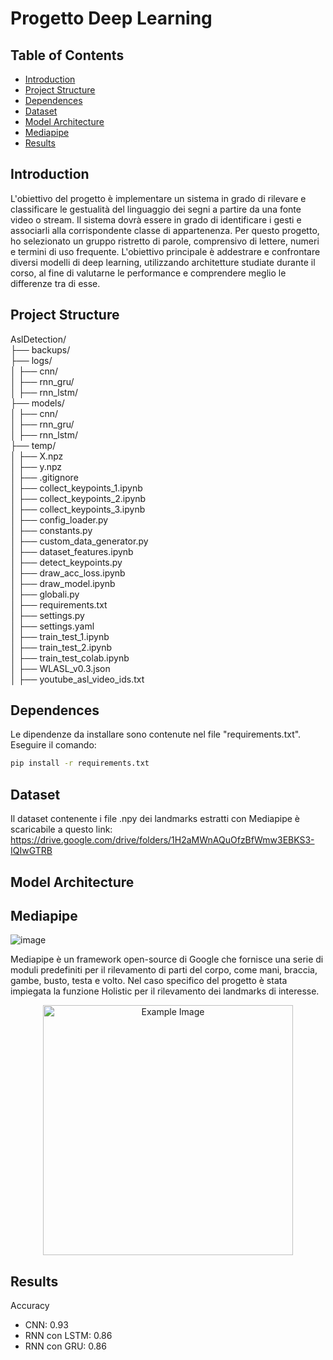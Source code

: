 # Progetto Deep Learning

## Table of Contents

- [Introduction](#introduction)
- [Project Structure](#project-structure)
- [Dependences](#dependences)
- [Dataset](#dataset)
- [Model Architecture](#model-architecture)
- [Mediapipe](#mediapipe)
- [Results](#results)

## Introduction

L'obiettivo del progetto è implementare un sistema in grado di rilevare e classificare le gestualità del linguaggio dei segni a partire da una fonte video o stream. Il sistema dovrà essere in grado di identificare i gesti e associarli alla corrispondente classe di appartenenza. Per questo progetto, ho selezionato un gruppo ristretto di parole, comprensivo di lettere, numeri e termini di uso frequente. L'obiettivo principale è addestrare e confrontare diversi modelli di deep learning, utilizzando architetture studiate durante il corso, al fine di valutarne le performance e comprendere meglio le differenze tra di esse.

## Project Structure

AslDetection/<br>
├── backups/<br>
├── logs/<br>
│   ├── cnn/<br>
│   ├── rnn_gru/<br>
│   ├── rnn_lstm/<br>
├── models/<br>
│   ├── cnn/<br>
│   ├── rnn_gru/<br>
│   ├── rnn_lstm/<br>
├── temp/<br>
│   ├── X.npz<br>
│   ├── y.npz<br>
│   ├── .gitignore<br>
│   ├── collect_keypoints_1.ipynb<br>
│   ├── collect_keypoints_2.ipynb<br>
│   ├── collect_keypoints_3.ipynb<br>
│   ├── config_loader.py<br>
│   ├── constants.py<br>
│   ├── custom_data_generator.py<br>
│   ├── dataset_features.ipynb<br>
│   ├── detect_keypoints.py<br>
│   ├── draw_acc_loss.ipynb<br>
│   ├── draw_model.ipynb<br>
│   ├── globali.py<br>
│   ├── requirements.txt<br>
│   ├── settings.py<br>
│   ├── settings.yaml<br>
│   ├── train_test_1.ipynb<br>
│   ├── train_test_2.ipynb<br>
│   ├── train_test_colab.ipynb<br>
│   ├── WLASL_v0.3.json<br>
│   ├── youtube_asl_video_ids.txt<br>


## Dependences

Le dipendenze da installare sono contenute nel file "requirements.txt". Eseguire il comando:

```bash
pip install -r requirements.txt
```


## Dataset

Il dataset contenente i file .npy dei landmarks estratti con Mediapipe è scaricabile a questo link: https://drive.google.com/drive/folders/1H2aMWnAQuOfzBfWmw3EBKS3-IQIwGTRB


## Model Architecture



## Mediapipe

![image](https://github.com/user-attachments/assets/9162f3b1-d30b-4bd9-ad84-ea45c11dfea2)

Mediapipe è un framework open-source di Google che fornisce una serie di moduli predefiniti per il rilevamento di parti del corpo, come mani, braccia,  gambe, busto, testa e volto. Nel caso specifico del progetto è stata impiegata la funzione Holistic per il rilevamento dei landmarks di interesse.


<div style="text-align: center;">
  <img src="https://github.com/user-attachments/assets/31e57f69-0ab4-4341-bced-7ddd9b3392cf" alt="Example Image" width="400"/>
</div>


## Results

Accuracy
  - CNN: 0.93
  - RNN con LSTM: 0.86
  - RNN con GRU: 0.86



